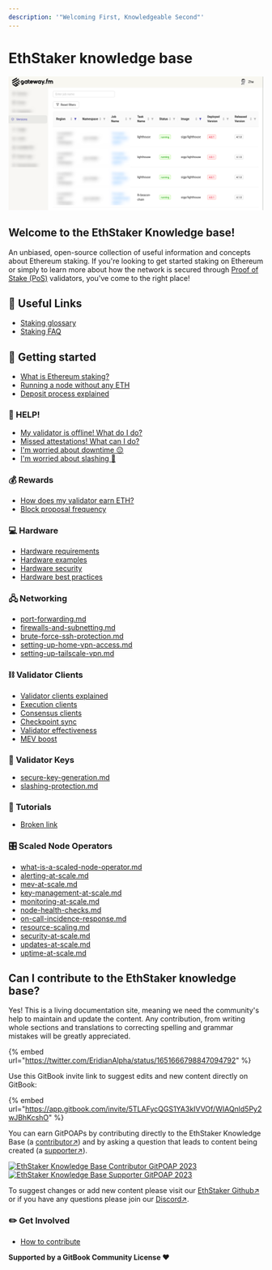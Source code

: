 ```yaml
---
description: '"Welcoming First, Knowledgeable Second"'
---
```


# EthStaker knowledge base

![](.gitbook/assets/image.png)

## Welcome to the EthStaker Knowledge base!

An unbiased, open-source collection of useful information and concepts about Ethereum staking. If you're looking to get started staking on Ethereum or simply to learn more about how the network is secured through [Proof of Stake (PoS)](staking-glossary.md#proof-of-stake-pos) validators, you've come to the right place!

## 🔗 Useful Links

* [Staking glossary](staking-glossary.md)
* [Staking FAQ](faq.md)

## 🚀 Getting started

* [What is Ethereum staking?](getting-started/what-is-ethereum-staking.md)
* [Running a node without any ETH](getting-started/ethereum-node.md)
* [Deposit process explained](getting-started/deposit-process.md)

### **🚨 HELP!**

* [My validator is offline! What do I do?](help/validator-offline.md)
* [Missed attestations! What can I do?](help/missed-attestations.md)
* [I'm worried about downtime 😔](help/downtime-explained.md)
* [I'm worried about slashing 🔪](help/slashing-explained.md)

### 💰 Rewards

* [How does my validator earn ETH?](rewards/chain-rewards.md)
* [Block proposal frequency](rewards/proposal-frequency.md)

### 💻 Hardware

* [Hardware requirements](hardware/hardware-requirements.md)
* [Hardware examples](hardware/hardware-examples/)
* [Hardware security](hardware/hardware-security.md)
* [Hardware best practices](hardware/hardware-best-practices.md)

### 🖧 Networking

* [port-forwarding.md](networking/port-forwarding.md "mention")
* [firewalls-and-subnetting.md](networking/firewalls-and-subnetting.md "mention")
* [brute-force-ssh-protection.md](networking/brute-force-ssh-protection.md "mention")
* [setting-up-home-vpn-access.md](networking/setting-up-home-vpn-access.md "mention")
* [setting-up-tailscale-vpn.md](networking/setting-up-tailscale-vpn.md "mention")

### ⛓️ Validator Clients

* [Validator clients explained](validator-clients/validator-clients-explained.md)
* [Execution clients](validator-clients/execution-clients.md)
* [Consensus clients](validator-clients/consensus-clients.md)
* [Checkpoint sync](validator-clients/checkpoint-sync.md)
* [Validator effectiveness](validator-clients/validator-effectiveness.md)
* [MEV boost](validator-clients/mev-boost.md)

### 🔑 Validator Keys

* [secure-key-generation.md](validator-keys/secure-key-generation.md "mention")
* [slashing-protection.md](validator-keys/slashing-protection.md "mention")

### 📕 Tutorials

* [Broken link](broken-reference "mention")

### 🎛️ Scaled Node Operators

* [what-is-a-scaled-node-operator.md](scaled-node-operators/what-is-a-scaled-node-operator.md "mention")
* [alerting-at-scale.md](scaled-node-operators/alerting-at-scale.md "mention")
* [mev-at-scale.md](scaled-node-operators/mev-at-scale.md "mention")
* [key-management-at-scale.md](scaled-node-operators/key-management-at-scale.md "mention")
* [monitoring-at-scale.md](scaled-node-operators/monitoring-at-scale.md "mention")
* [node-health-checks.md](scaled-node-operators/node-health-checks.md "mention")
* [on-call-incidence-response.md](scaled-node-operators/on-call-incidence-response.md "mention")
* [resource-scaling.md](scaled-node-operators/resource-scaling.md "mention")
* [security-at-scale.md](scaled-node-operators/security-at-scale.md "mention")
* [updates-at-scale.md](scaled-node-operators/updates-at-scale.md "mention")
* [uptime-at-scale.md](scaled-node-operators/uptime-at-scale.md "mention")

## Can I contribute to the EthStaker knowledge base?

Yes! This is a living documentation site, meaning we need the community's help to maintain and update the content. Any contribution, from writing whole sections and translations to correcting spelling and grammar mistakes will be greatly appreciated.

{% embed url="https://twitter.com/EridianAlpha/status/1651666798847094792" %}

Use this GitBook invite link to suggest edits and new content directly on GitBook:

{% embed url="https://app.gitbook.com/invite/5TLAFycQGS1YA3kIVVOf/WIAQnld5Py2wJBhKcshO" %}

You can earn GitPOAPs by contributing directly to the EthStaker Knowledge Base (a [contributor↗](https://www.gitpoap.io/gp/881)) and by asking a question that leads to content being created (a [supporter↗](https://www.gitpoap.io/gp/923)).

[![EthStaker Knowledge Base Contributor GitPOAP 2023](https://www.gitpoap.io/\_next/image?url=https%3A%2F%2Fassets.poap.xyz%2Fgitpoap3a-2023-ethstaker-knowledge-base-contributor-2022-logo-1671596764627.png\&w=384\&q=75)](https://www.gitpoap.io/gp/881)[![EthStaker Knowledge Base Supporter GitPOAP 2023](https://www.gitpoap.io/\_next/image?url=https%3A%2F%2Fassets.poap.xyz%2F2023-ethstaker-knowledge-base-supporter-2022-logo-1672411990803.png\&w=384\&q=75)](https://www.gitpoap.io/gp/923)

To suggest changes or add new content please visit our [EthStaker Github↗](https://github.com/eth-educators/ethstaker-knowledgebase) or if you have any questions please join our [Discord↗](https://www.google.com/url?sa=t\&rct=j\&q=\&esrc=s\&source=web\&cd=\&cad=rja\&uact=8\&ved=2ahUKEwjpm6nC5K78AhUBi1wKHaxHCF8QFnoECAsQAQ\&url=https%3A%2F%2Fdiscord.com%2Finvite%2FucsTcA2wTq\&usg=AOvVaw0U61EK\_8NaT71SEZlw3aJS).&#x20;

### ✏️ Get Involved

* [How to contribute](get-involved/how-to-contribute.md)

**Supported by a GitBook Community License ♥️**
